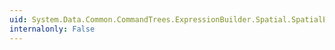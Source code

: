 ```yaml
---
uid: System.Data.Common.CommandTrees.ExpressionBuilder.Spatial.SpatialEdmFunctions.SpatialIntersection(System.Data.Common.CommandTrees.DbExpression,System.Data.Common.CommandTrees.DbExpression)
internalonly: False
---
```

